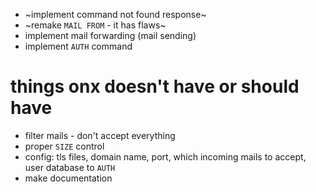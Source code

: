 - ~implement command not found response~
- ~remake `MAIL FROM` - it has flaws~
- implement mail forwarding (mail sending)
- implement `AUTH` command

# things onx doesn't have or should have
- filter mails - don't accept everything
- proper `SIZE` control
- config: tls files, domain name, port, which incoming mails to accept, user database to `AUTH`
- make documentation

